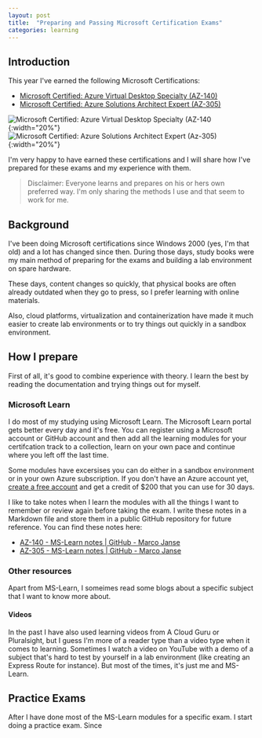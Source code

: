 ```yaml
---
layout: post
title:  "Preparing and Passing Microsoft Certification Exams"
categories: learning
---
```


## Introduction

This year I've earned the following Microsoft Certifications:

- [Microsoft Certified: Azure Virtual Desktop Specialty (AZ-140)](https://learn.microsoft.com/en-us/certifications/azure-virtual-desktop-specialty/)
- [Microsoft Certified: Azure Solutions Architect Expert (AZ-305)](https://learn.microsoft.com/en-us/certifications/azure-solutions-architect/)

![Microsoft Certified: Azure Virtual Desktop Specialty (AZ-140](/assets/images/post_2023-03-microsoft-certified-azure-virtual-desktop-specialty.png){:width="20%"}![Microsoft Certified: Azure Solutions Architect Expert (Az-305)](/assets/images/post_2023-03_microsoft-certified-azure-solutions-architect-expert.png){:width="20%"}

I'm very happy to have earned these certifications and I will share how I've prepared for these exams and my experience with them.

> Disclaimer: Everyone learns and prepares on his or hers own preferred way. I'm only sharing the methods I use and that seem to work for me. 

## Background

I've been doing Microsoft certifications since Windows 2000 (yes, I'm that old) and a lot has changed since then. During those days, study books were my main method of preparing for the exams and building a lab environment on spare hardware. 

These days, content changes so quickly, that physical books are often already outdated when they go to press, so I prefer learning with online materials. 

Also, cloud platforms, virtualization and containerization have made it much easier to create lab environments or to try things out quickly in a sandbox environment.

## How I prepare

First of all, it's good to combine experience with theory. I learn the best by reading the documentation and trying things out for myself.

### Microsoft Learn

I do most of my studying using Microsoft Learn. The Microsoft Learn portal gets better every day and it's free. You can register using a Microsoft account or GitHub account and then add all the learning modules for your certifcation track to a collection, learn on your own pace and continue where you left off the last time.

Some modules have excersises you can do either in a sandbox environment or in your own Azure subscription. If you don't have an Azure account yet, [create a free account](https://azure.microsoft.com/en-in/free/) and get a credit of $200 that you can use for 30 days.

I like to take notes when I learn the modules with all the things I want to remember or review again before taking the exam.
I write these notes in a Markdown file and store them in a public GitHub repository for future reference. You can find these notes here:

- [AZ-140 - MS-Learn notes \| GitHub - Marco Janse](https://github.com/MarcoJanse/AZ-140/blob/main/MS-Learn/MS-Learn-notes-AZ-140.md)
- [AZ-305 - MS-Learn notes \| GitHub - Marco Janse](https://github.com/MarcoJanse/AZ-305/blob/main/MS-Learn/MS-Learn-notes-AZ-305.md)

### Other resources

Apart from MS-Learn, I someimes read some blogs about a specific subject that I want to know more about. 

#### Videos

In the past I have also used learning videos from A Cloud Guru or Pluralsight, but I guess I'm more of a reader type than a video type when it comes to learning. Sometimes I watch a video on YouTube with a demo of a subject that's hard to test by yourself in a lab environment (like creating an Express Route for instance). But most of the times, it's just me and MS-Learn.

## Practice Exams

After I have done most of the MS-Learn modules for a specific exam. I start doing a practice exam. Since 